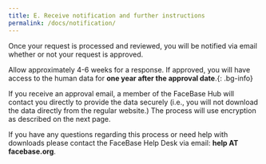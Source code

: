 ```yaml
---
title: E. Receive notification and further instructions
permalink: /docs/notification/
---
```


Once your request is processed and reviewed, you will be notified via email whether or not your request is approved.

Allow approximately 4-6 weeks for a response. If approved, you will have access to the human data for **one year after the approval date**.{: .bg-info}

If you receive an approval email, a member of the FaceBase Hub will contact you directly to provide the data securely (i.e., you will not download the data directly from the regular website.) The process will use encryption as described on the next page.

If you have any questions regarding this process or need help with downloads please contact the FaceBase Help Desk via email: **help AT facebase.org**.
